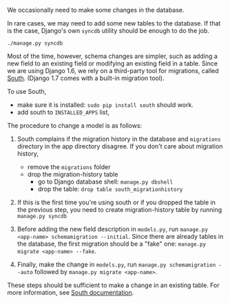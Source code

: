 We occasionally need to make some changes in the database.

In rare cases, we may need to add some new tables to the database. If that is
the case, Django's own `syncdb` utility should be enough to do the job.

    ./manage.py syncdb

Most of the time, however, schema changes are simpler, such as adding a new
field to an existing field or modifying an existing field in a table. Since we
are using Django 1.6, we rely on a third-party tool for migrations, called
[South](http://south.readthedocs.org/en/latest/index.html#). (Django 1.7 comes
with a built-in migration tool).

To use South,
- make sure it is installed: `sudo pip install south` should work.
- add south to `INSTALLED_APPS` list,

The procedure to change a model is as follows:

1. South complains if the migration history in the database and `migrations`
   directory in the app directory disagree. If you don't care about migration
   history,
   - remove the `migrations` folder
   - drop the migration-history table
     - go to Django database shell: `manage.py dbshell`
     - drop the table: `drop table south_migrationhistory`

2. If this is the first time you're using south or if you dropped the table in
   the previous step, you need to create migration-history table by running
   `manage.py syncdb`

3. Before adding the new field description in `models.py`, run `manage.py
   <app-name> schemamigration --initial`. Since there are already tables in the
   database, the first migration should be a "fake" one: `manage.py migrate
   <app-name> --fake`.

4. Finally, make the change in `models.py`, run `manage.py schemamigration
   --auto` followed by `manage.py migrate <app-name>`.

These steps should be sufficient to make a change in an existing table. For more
information, see [South documentation](https://south.readthedocs.org/en/latest/).
   

